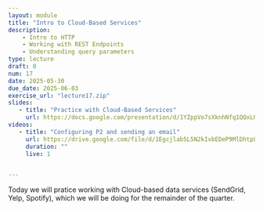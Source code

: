 ```yaml
---
layout: module
title: "Intro to Cloud-Based Services"
description:
    - Intro to HTTP
    - Working with REST Endpoints
    - Understanding query parameters
type: lecture
draft: 0
num: 17
date: 2025-05-30
due_date: 2025-06-03
exercise_url: "lecture17.zip"
slides:
   - title: "Practice with Cloud-Based Services"
     url: https://docs.google.com/presentation/d/1YZppVo7sXknhNfq1QQxLO6TAZM-GUfNr/edit?usp=sharing&ouid=117551212520532352302&rtpof=true&sd=true
videos:
   - title: "Configuring P2 and sending an email"
     url: https://drive.google.com/file/d/1Egcjlab5L5N2kIvbEDeP9MlDhtpLWUWY/view?usp=sharing
     duration: ""
     live: 1


---
```


Today we will pratice working with Cloud-based data services (SendGrid, Yelp, Spotify), which we will be doing for the remainder of the quarter.

